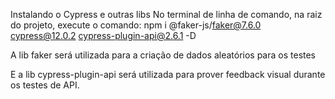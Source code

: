 Instalando o Cypress e outras libs
No terminal de linha de comando, na raiz do projeto, execute o comando:
 npm i @faker-js/faker@7.6.0 cypress@12.0.2 cypress-plugin-api@2.6.1 -D

A lib faker será utilizada para a criação de dados aleatórios para os testes

E a lib cypress-plugin-api será utilizada para prover feedback visual durante os testes de API.